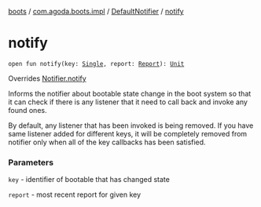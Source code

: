 [boots](../../index.md) / [com.agoda.boots.impl](../index.md) / [DefaultNotifier](index.md) / [notify](./notify.md)

# notify

`open fun notify(key: `[`Single`](../../com.agoda.boots/-key/-single/index.md)`, report: `[`Report`](../../com.agoda.boots/-report/index.md)`): `[`Unit`](https://kotlinlang.org/api/latest/jvm/stdlib/kotlin/-unit/index.html)

Overrides [Notifier.notify](../../com.agoda.boots/-notifier/notify.md)

Informs the notifier about bootable state change in the boot system
so that it can check if there is any listener that it need to call back
and invoke any found ones.

By default, any listener that has been invoked is being removed.
If you have same listener added for different keys, it will be completely
removed from notifier only when all of the key callbacks has been satisfied.

### Parameters

`key` - identifier of bootable that has changed state

`report` - most recent report for given key